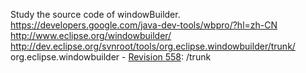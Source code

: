 Study the source code of windowBuilder.<br>
<a href='https://developers.google.com/java-dev-tools/wbpro/?hl=zh-CN'>https://developers.google.com/java-dev-tools/wbpro/?hl=zh-CN</a><br>
<a href='http://www.eclipse.org/windowbuilder/'>http://www.eclipse.org/windowbuilder/</a><br>
<a href='http://dev.eclipse.org/svnroot/tools/org.eclipse.windowbuilder/trunk/'>http://dev.eclipse.org/svnroot/tools/org.eclipse.windowbuilder/trunk/</a><br>
org.eclipse.windowbuilder - <a href='https://code.google.com/p/window-builder-src-study/source/detail?r=558'>Revision 558</a>: /trunk